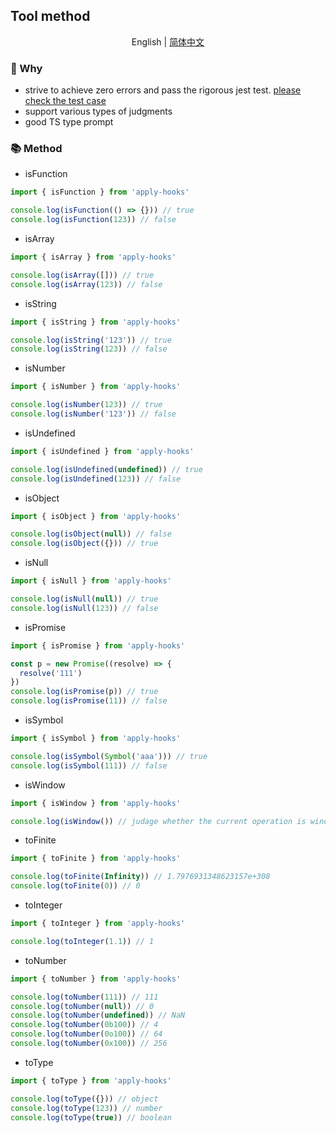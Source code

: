 ## Tool method

<div align='center'>

English | [简体中文](https://github.com/a572251465/w-hooks/blob/main/packages/src/utils/README.zh-CN.md)
</div>

### 🔨 Why

- strive to achieve zero errors and pass the rigorous jest test. [please check the test case ](https://github.com/a572251465/w-hooks/tree/main/__tests__)
- support various types of judgments
- good TS type prompt

### 📚 Method

- isFunction

```javascript
import { isFunction } from 'apply-hooks'

console.log(isFunction(() => {})) // true
console.log(isFunction(123)) // false
```

- isArray

```javascript
import { isArray } from 'apply-hooks'

console.log(isArray([])) // true
console.log(isArray(123)) // false
```

- isString

```javascript
import { isString } from 'apply-hooks'

console.log(isString('123')) // true
console.log(isString(123)) // false
```

- isNumber

```javascript
import { isNumber } from 'apply-hooks'

console.log(isNumber(123)) // true
console.log(isNumber('123')) // false
```

- isUndefined

```javascript
import { isUndefined } from 'apply-hooks'

console.log(isUndefined(undefined)) // true
console.log(isUndefined(123)) // false
```

- isObject

```javascript
import { isObject } from 'apply-hooks'

console.log(isObject(null)) // false
console.log(isObject({})) // true
```

- isNull

```javascript
import { isNull } from 'apply-hooks'

console.log(isNull(null)) // true
console.log(isNull(123)) // false
```

- isPromise

```javascript
import { isPromise } from 'apply-hooks'

const p = new Promise((resolve) => {
  resolve('111')
})
console.log(isPromise(p)) // true
console.log(isPromise(11)) // false
```

- isSymbol

```javascript
import { isSymbol } from 'apply-hooks'

console.log(isSymbol(Symbol('aaa'))) // true
console.log(isSymbol(111)) // false
```

- isWindow

```javascript
import { isWindow } from 'apply-hooks'

console.log(isWindow()) // judage whether the current operation is window
```

- toFinite

```javascript
import { toFinite } from 'apply-hooks'

console.log(toFinite(Infinity)) // 1.7976931348623157e+308
console.log(toFinite(0)) // 0
```

- toInteger

```javascript
import { toInteger } from 'apply-hooks'

console.log(toInteger(1.1)) // 1
```

- toNumber

```javascript
import { toNumber } from 'apply-hooks'

console.log(toNumber(111)) // 111
console.log(toNumber(null)) // 0
console.log(toNumber(undefined)) // NaN
console.log(toNumber(0b100)) // 4
console.log(toNumber(0o100)) // 64
console.log(toNumber(0x100)) // 256
```

- toType

```javascript
import { toType } from 'apply-hooks'

console.log(toType({})) // object
console.log(toType(123)) // number
console.log(toType(true)) // boolean
```
